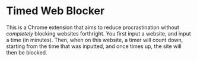 # Timed Web Blocker
This is a Chrome extension that aims to reduce procrastination without *completely* blocking websites forthright. You first input a website, and input a time (in minutes). Then, when on this website, a timer will count down, starting from the time that was inputted, and once times up, the site will then be blocked.